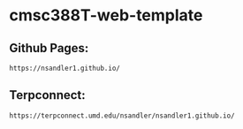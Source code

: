 # cmsc388T-web-template

## Github Pages:
    https://nsandler1.github.io/

## Terpconnect:
    https://terpconnect.umd.edu/nsandler/nsandler1.github.io/
